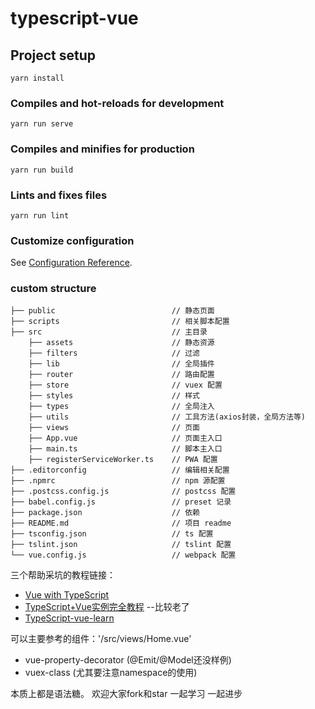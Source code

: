 # typescript-vue

## Project setup
```
yarn install
```

### Compiles and hot-reloads for development
```
yarn run serve
```

### Compiles and minifies for production
```
yarn run build
```

### Lints and fixes files
```
yarn run lint
```

### Customize configuration
See [Configuration Reference](https://cli.vuejs.org/config/).

### custom structure

```shell
├── public                          // 静态页面
├── scripts                         // 相关脚本配置
├── src                             // 主目录
    ├── assets                      // 静态资源
    ├── filters                     // 过滤
    ├── lib                         // 全局插件
    ├── router                      // 路由配置
    ├── store                       // vuex 配置
    ├── styles                      // 样式
    ├── types                       // 全局注入
    ├── utils                       // 工具方法(axios封装，全局方法等)
    ├── views                       // 页面
    ├── App.vue                     // 页面主入口
    ├── main.ts                     // 脚本主入口
    ├── registerServiceWorker.ts    // PWA 配置
├── .editorconfig                   // 编辑相关配置
├── .npmrc                          // npm 源配置
├── .postcss.config.js              // postcss 配置
├── babel.config.js                 // preset 记录
├── package.json                    // 依赖
├── README.md                       // 项目 readme
├── tsconfig.json                   // ts 配置
├── tslint.json                     // tslint 配置
└── vue.config.js                   // webpack 配置
```

三个帮助采坑的教程链接：

- [Vue with TypeScript](https://juejin.im/post/5bd698c7f265da0ae8015f12)
- [TypeScript+Vue实例完全教程](https://zhuanlan.zhihu.com/p/32122243) --比较老了
- [TypeScript-vue-learn](https://github.com/wlx200510/TypeScript-vue-learn)

可以主要参考的组件：'/src/views/Home.vue'
- vue-property-decorator (@Emit/@Model还没样例)
- vuex-class (尤其要注意namespace的使用)

本质上都是语法糖。
欢迎大家fork和star 一起学习 一起进步